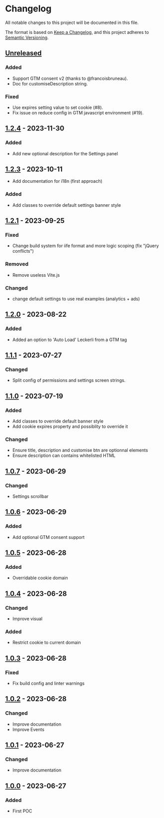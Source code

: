 # Changelog
All notable changes to this project will be documented in this file.

The format is based on [Keep a Changelog](https://keepachangelog.com/en/1.0.0/),
and this project adheres to [Semantic Versioning](https://semver.org/spec/v2.0.0.html).

## [Unreleased]
### Added
- Support GTM consent v2 (thanks to @francoisbruneau).
- Doc for customiseDescription string.

### Fixed
- Use expires setting value to set cookie (#8).
- Fix issue on reduce config in GTM javascript environment (#19).

## [1.2.4] - 2023-11-30
### Added
- Add new optional description for the Settings panel

## [1.2.3] - 2023-10-11
- Add documentation for i18n (first approach)

### Added
- Add classes to override default settings banner style

## [1.2.1] - 2023-09-25
### Fixed
- Change build system for iife format and more logic scoping (fix "jQuery conflicts")

### Removed
- Remove useless Vite.js

### Changed
- change default settings to use real examples (analytics + ads)

## [1.2.0] - 2023-08-22
### Added
- Added an option to 'Auto Load' Leckerli from a GTM tag

## [1.1.1] - 2023-07-27
### Changed
- Split config of permissions and settings screen strings.

## [1.1.0] - 2023-07-19
### Added
- Add classes to override default banner style
- Add cookie expires property and possiblity to override it

### Changed
- Ensure title, description and customise btn are optionnal elements
- Ensure description can contains whitelisted HTML

## [1.0.7] - 2023-06-29
### Changed
- Settings scrollbar

## [1.0.6] - 2023-06-29
### Added
- Add optional GTM consent support

## [1.0.5] - 2023-06-28
### Added
- Overridable cookie domain

## [1.0.4] - 2023-06-28
### Changed
- Improve visual

### Added
- Restrict cookie to current domain

## [1.0.3] - 2023-06-28
### Fixed
- Fix build config and linter warnings

## [1.0.2] - 2023-06-28
### Changed
- Improve documentation
- Improve Events

## [1.0.1] - 2023-06-27
### Changed
- Improve documentation

## [1.0.0] - 2023-06-27
### Added
- First POC

[Unreleased]: https://github.com/antistatique/leckerli/compare/v1.2.4...HEAD
[1.2.4]: https://github.com/antistatique/leckerli/compare/v1.2.3...v1.2.4
[1.2.3]: https://github.com/antistatique/leckerli/compare/v1.2.1...v1.2.3
[1.2.1]: https://github.com/antistatique/leckerli/compare/v1.2.0...v1.2.1
[1.2.0]: https://github.com/antistatique/leckerli/compare/v1.1.1...v1.2.0
[1.1.1]: https://github.com/antistatique/leckerli/compare/v1.1.0...v1.1.1
[1.1.0]: https://github.com/antistatique/leckerli/compare/v1.0.7...v1.1.0
[1.0.7]: https://github.com/antistatique/leckerli/compare/v1.0.6...v1.0.7
[1.0.6]: https://github.com/antistatique/leckerli/compare/v1.0.5...v1.0.6
[1.0.5]: https://github.com/antistatique/leckerli/compare/v1.0.4...v1.0.5
[1.0.4]: https://github.com/antistatique/leckerli/compare/v1.0.3...v1.0.4
[1.0.3]: https://github.com/antistatique/leckerli/compare/v1.0.2...v1.0.3
[1.0.2]: https://github.com/antistatique/leckerli/compare/v1.0.1...v1.0.2
[1.0.1]: https://github.com/antistatique/leckerli/compare/v1.0.0...v1.0.1
[1.0.0]: https://github.com/antistatique/leckerli/releases/tag/v1.0.0
